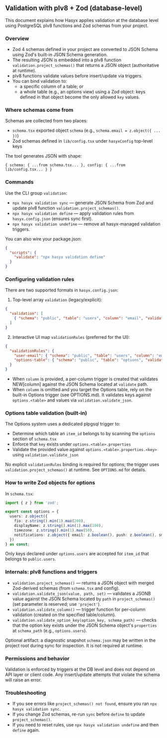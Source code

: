 ## Validation with plv8 + Zod (database-level)

This document explains how Hasyx applies validation at the database level using PostgreSQL plv8 functions and Zod schemas from your project.

### Overview

- Zod 4 schemas defined in your project are converted to JSON Schema using Zod's built-in JSON Schema generation.
- The resulting JSON is embedded into a plv8 function `validation.project_schemas()` that returns a JSON object (authoritative at runtime).
- plv8 functions validate values before insert/update via triggers.
- You can bind validation to:
  - a specific column of a table; or
  - a whole table (e.g., an options view) using a Zod object: keys defined in that object become the only allowed `key` values.

### Where schemas come from

Schemas are collected from two places:
- `schema.tsx` exported object `schema` (e.g., `schema.email = z.object({ ... })`)
- Zod schemas defined in `lib/config.tsx` under `hasyxConfig` top-level keys

The tool generates JSON with shape:
```
{ schema: { ...from schema.tsx... }, config: { ...from lib/config.tsx... } }
```

### Commands

Use the CLI group `validation`:
- `npx hasyx validation sync` — generate JSON Schema from Zod and update plv8 function `validation.project_schemas()`.
- `npx hasyx validation define` — apply validation rules from `hasyx.config.json` (ensures sync first).
- `npx hasyx validation undefine` — remove all hasyx-managed validation triggers.

You can also wire your package.json:
```json
{
  "scripts": {
    "validate": "npx hasyx validation define"
  }
}
```

### Configuring validation rules

There are two supported formats in `hasyx.config.json`:
1) Top-level array `validation` (legacy/explicit):
```json
{
  "validation": [
    { "schema": "public", "table": "users", "column": "email", "validate": "schema.email", "schemaSet": "project" }
  ]
}
```

2) Interactive UI map `validationRules` (preferred for the UI):
```json
{
  "validationRules": {
    "user-email": { "schema": "public", "table": "users", "column": "email", "validate": "schema.email" },
    "options-table": { "schema": "public", "table": "options", "validate": "schema.optionsProfile" }
  }
}
```

- When `column` is provided, a per-column trigger is created that validates NEW[column] against the JSON Schema located at `validate` path.
- When `column` is omitted and you target the Options table, rely on the built-in Options trigger (see OPTIONS.md). It validates keys against `options.<table>` and values via `validation.validate_json`.

### Options table validation (built-in)

The Options system uses a dedicated plpgsql trigger to:

- Determine which table an `item_id` belongs to by scanning the `options` section of `schema.tsx`
- Enforce that `key` exists under `options.<table>.properties`
- Validate the provided value against `options.<table>.properties.<key>` using `validation.validate_json`

No explicit `validationRules` binding is required for options; the trigger uses `validation.project_schemas()` at runtime. See `OPTIONS.md` for details.

### How to write Zod objects for options

In `schema.tsx`:
```ts
import { z } from 'zod';

export const options = {
  users: z.object({
    fio: z.string().min(1).max(200),
    displayName: z.string().min(1).max(100),
    timezone: z.string().min(1).max(50),
    notifications: z.object({ email: z.boolean(), push: z.boolean(), sms: z.boolean() })
  })
} as const;
```

Only keys declared under `options.users` are accepted for `item_id` that belongs to `public.users`.

### Internals: plv8 functions and triggers

- `validation.project_schemas()` — returns a JSON object with merged Zod-derived schemas (from `schema.tsx` and config).
- `validation.validate_json(value, path, set)` — validates a JSONB value against the JSON Schema located by `path` in `project_schemas()` (set parameter is reserved; use `'project'`).
- `validation.validate_column()` — trigger function for per-column validation (created on the specified table/column).
- `validation.validate_option_key(option_key, schema_path)` — checks that the option key exists under the JSON Schema object's `properties` at `schema_path` (e.g., `options.users`).

Optional artifact: a diagnostic snapshot `schema.json` may be written in the project root during sync for inspection. It is not required at runtime.

### Permissions and behavior

Validation is enforced by triggers at the DB level and does not depend on API layer or client code. Any insert/update attempts that violate the schema will raise an error.

### Troubleshooting

- If you see errors like `project_schemas() not found`, ensure you ran `npx hasyx validation sync`.
- If you change Zod schemas, re-run `sync` before `define` to update `project_schemas()`.
- If you need to reset rules, use `npx hasyx validation undefine` and then `define` again.



